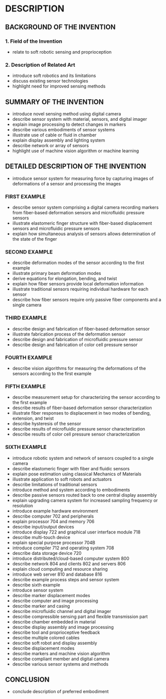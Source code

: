 # DESCRIPTION

## BACKGROUND OF THE INVENTION

### 1. Field of the Invention

- relate to soft robotic sensing and proprioception

### 2. Description of Related Art

- introduce soft robotics and its limitations
- discuss existing sensor technologies
- highlight need for improved sensing methods

## SUMMARY OF THE INVENTION

- introduce novel sensing method using digital camera
- describe sensor system with material, sensors, and digital imager
- explain image processing to detect changes in markers
- describe various embodiments of sensor systems
- illustrate use of cable or fluid in chamber
- explain display assembly and lighting system
- describe network or array of sensors
- highlight use of machine vision algorithm or machine learning

## DETAILED DESCRIPTION OF THE INVENTION

- introduce sensor system for measuring force by capturing images of deformations of a sensor and processing the images

### FIRST EXAMPLE

- describe sensor system comprising a digital camera recording markers from fiber-based deformation sensors and microfluidic pressure sensors
- illustrate elastomeric finger structure with fiber-based displacement sensors and microfluidic pressure sensors
- explain how simultaneous analysis of sensors allows determination of the state of the finger

### SECOND EXAMPLE

- describe deformation modes of the sensor according to the first example
- illustrate primary beam deformation modes
- derive equations for elongation, bending, and twist
- explain how fiber sensors provide local deformation information
- illustrate traditional sensors requiring individual hardware for each sensor
- describe how fiber sensors require only passive fiber components and a single camera

### THIRD EXAMPLE

- describe design and fabrication of fiber-based deformation sensor
- illustrate fabrication process of the deformation sensor
- describe design and fabrication of microfluidic pressure sensor
- describe design and fabrication of color cell pressure sensor

### FOURTH EXAMPLE

- describe vision algorithms for measuring the deformations of the sensors according to the first example

### FIFTH EXAMPLE

- describe measurement setup for characterizing the sensor according to the first example
- describe results of fiber-based deformation sensor characterization
- illustrate fiber responses to displacement in two modes of bending, extension, and twist
- describe hysteresis of the sensor
- describe results of microfluidic pressure sensor characterization
- describe results of color cell pressure sensor characterization

### SIXTH EXAMPLE

- introduce robotic system and network of sensors coupled to a single camera
- describe elastomeric finger with fiber and fluidic sensors
- explain pose estimation using classical Mechanics of Materials
- illustrate application to soft robots and actuators
- describe limitations of traditional sensors
- introduce method and system according to embodiments
- describe passive sensors routed back to one central display assembly
- explain upgrading camera system for increased sampling frequency or resolution
- introduce example hardware environment
- describe computer 702 and peripherals
- explain processor 704 and memory 706
- describe input/output devices
- introduce display 722 and graphical user interface module 718
- describe multi-touch device
- explain special purpose processor 704B
- introduce compiler 712 and operating system 708
- describe data storage device 720
- introduce distributed/cloud-based computer system 800
- describe network 804 and clients 802 and servers 806
- explain cloud computing and resource sharing
- introduce web server 810 and database 816
- describe example process steps and sensor system
- describe sixth example
- introduce sensor system
- describe marker displacement modes
- describe computer and image processing
- describe marker and casing
- describe microfluidic channel and digital imager
- describe compressible sensing part and flexible transmission part
- describe chamber embedded in material
- describe display assembly and image processing
- describe tool and proprioceptive feedback
- describe multiple colored cables
- describe soft robot and display assembly
- describe displacement modes
- describe markers and machine vision algorithm
- describe compliant member and digital camera
- describe various sensor systems and methods

## CONCLUSION

- conclude description of preferred embodiment

